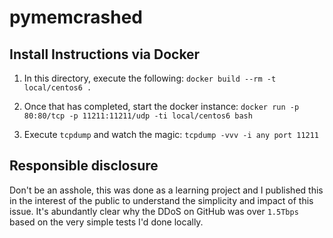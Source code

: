# pymemcrashed

## Install Instructions via Docker
1. In this directory, execute the following:
`docker build --rm -t local/centos6 .`

2. Once that has completed, start the docker instance:
`docker run -p 80:80/tcp -p 11211:11211/udp -ti local/centos6 bash`

3. Execute `tcpdump` and watch the magic:
`tcpdump -vvv -i any port 11211`

## Responsible disclosure
Don't be an asshole, this was done as a learning project and I published this
in the interest of the public to understand the simplicity and impact of this
issue. It's abundantly clear why the DDoS on GitHub was over `1.5Tbps` based 
on the very simple tests I'd done locally. 
